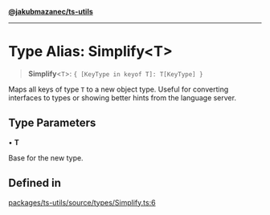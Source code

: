 [**@jakubmazanec/ts-utils**](../README.md)

---

# Type Alias: Simplify\<T\>

> **Simplify**\<`T`\>: `{ [KeyType in keyof T]: T[KeyType] }`

Maps all keys of type `T` to a new object type. Useful for converting interfaces to types or showing
better hints from the language server.

## Type Parameters

• **T**

Base for the new type.

## Defined in

[packages/ts-utils/source/types/Simplify.ts:6](https://github.com/jakubmazanec/tools/blob/a9765e3de8390a6e57bec51efaeb411fbd7881ab/packages/ts-utils/source/types/Simplify.ts#L6)
